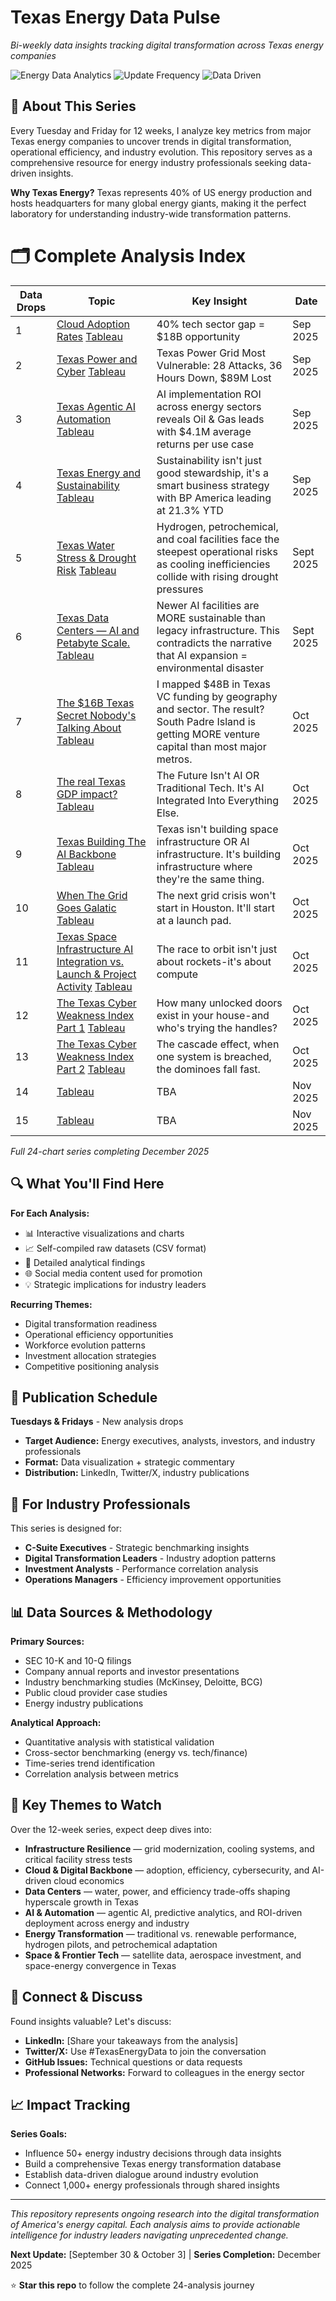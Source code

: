 # Texas Energy Data Pulse

*Bi-weekly data insights tracking digital transformation across Texas energy companies*

![Energy Data Analytics](https://img.shields.io/badge/Focus-Energy%20Analytics-orange) ![Update Frequency](https://img.shields.io/badge/Updates-Bi--weekly-blue) ![Data Driven](https://img.shields.io/badge/Approach-Data%20Driven-green)

## 🎯 About This Series

Every Tuesday and Friday for 12 weeks, I analyze key metrics from major Texas energy companies to uncover trends in digital transformation, operational efficiency, and industry evolution. This repository serves as a comprehensive resource for energy industry professionals seeking data-driven insights.

**Why Texas Energy?** Texas represents 40% of US energy production and hosts headquarters for many global energy giants, making it the perfect laboratory for understanding industry-wide transformation patterns.

# 🗂️ Complete Analysis Index

| Data Drops | Topic | Key Insight | Date |
|------|-------|-------------|------|
| 1    | [Cloud Adoption Rates](./week-01-cloud-adoption/) [Tableau](https://tinyurl.com/3wfubepc) | 40% tech sector gap = $18B opportunity | Sep 2025 |
| 2    | [Texas Power and Cyber](./week-01-cloud-adoption/) [Tableau](https://tinyurl.com/r8f46y74) | Texas Power Grid Most Vulnerable: 28 Attacks, 36 Hours Down, $89M Lost| Sep 2025 |
| 3    | [Texas Agentic AI Automation](./weektwo/) [Tableau](https://tinyurl.com/yed76nx5) | AI implementation ROI across energy sectors reveals Oil & Gas leads with $4.1M average returns per use case| Sep 2025 |
| 4    | [Texas Energy and Sustainability](./weektwo) [Tableau](https://tinyurl.com/ms8skm2b) |Sustainability isn't just good stewardship, it's a smart business strategy with BP America leading at 21.3% YTD | Sep 2025 |
| 5    | [Texas Water Stress & Drought Risk](./weekthree) [Tableau](https://tinyurl.com/cf8upsfz) | Hydrogen, petrochemical, and coal facilities face the steepest operational risks as cooling inefficiencies collide with rising drought pressures | Sept 2025 |
| 6    | [Texas Data Centers — AI and Petabyte Scale.](./weekthree) [Tableau](https://tinyurl.com/mry3bm5x) |Newer AI facilities are MORE sustainable than legacy infrastructure. This contradicts the narrative that AI expansion = environmental disaster| Sept 2025|
| 7    | [The $16B Texas Secret Nobody's Talking About](./weekfour) [Tableau](https://tinyurl.com/bdd6umzw) |I mapped $48B in Texas VC funding by geography and sector. The result? South Padre Island is getting MORE venture capital than most major metros.| Oct 2025|
| 8    | [The real Texas GDP impact?](./weekfour) [Tableau](https://lnkd.in/g56aBYGS) |The Future Isn't AI OR Traditional Tech. It's AI Integrated Into Everything Else. | Oct 2025|
| 9    | [Texas Building The AI Backbone](./weelfive) [Tableau](https://tinyurl.com/4bepbhw8) |Texas isn't building space infrastructure OR AI infrastructure. It's building infrastructure where they're the same thing. | Oct 2025|
| 10   | [When The Grid Goes Galatic](./weekfive) [Tableau](https://tinyurl.com/4tb74apd) | The next grid crisis won't start in Houston. It'll start at a launch pad.| Oct 2025|
| 11   | [Texas Space Infrastructure AI Integration vs. Launch & Project Activity](./weeksix) [Tableau](https://tinyurl.com/2k7w2axw) | The race to orbit isn't just about rockets-it's about compute | Oct 2025|
| 12   | [The Texas Cyber Weakness Index Part 1](./weeksix) [Tableau](https://tinyurl.com/yx2d2b4p) | How many unlocked doors exist in your house-and who's trying the handles?| Oct 2025|
| 13   | [The Texas Cyber Weakness Index Part 2](./weeksix) [Tableau](https://tinyurl.com/yehyxd42) | The cascade effect, when one system is breached, the dominoes fall fast.| Oct 2025|
| 14   |  [](./weekseven) [Tableau]() | TBA| Nov 2025|
| 15   | [](./weekseven) [Tableau]() | TBA| Nov 2025|
*Full 24-chart series completing December 2025*
 
## 🔍 What You'll Find Here

**For Each Analysis:**
- 📊 Interactive visualizations and charts
- 📈 Self-compiled raw datasets (CSV format)
- 📝 Detailed analytical findings
- 🌐 Social media content used for promotion
- 💡 Strategic implications for industry leaders

**Recurring Themes:**
- Digital transformation readiness
- Operational efficiency opportunities
- Workforce evolution patterns
- Investment allocation strategies
- Competitive positioning analysis

## 📅 Publication Schedule

**Tuesdays & Fridays** - New analysis drops
- **Target Audience:** Energy executives, analysts, investors, and industry professionals
- **Format:** Data visualization + strategic commentary
- **Distribution:** LinkedIn, Twitter/X, industry publications

## 🎯 For Industry Professionals

This series is designed for:
- **C-Suite Executives** - Strategic benchmarking insights
- **Digital Transformation Leaders** - Industry adoption patterns
- **Investment Analysts** - Performance correlation analysis
- **Operations Managers** - Efficiency improvement opportunities

## 📊 Data Sources & Methodology

**Primary Sources:**
- SEC 10-K and 10-Q filings
- Company annual reports and investor presentations
- Industry benchmarking studies (McKinsey, Deloitte, BCG)
- Public cloud provider case studies
- Energy industry publications

**Analytical Approach:**
- Quantitative analysis with statistical validation
- Cross-sector benchmarking (energy vs. tech/finance)
- Time-series trend identification
- Correlation analysis between metrics

## 🚀 Key Themes to Watch

Over the 12-week series, expect deep dives into:

- **Infrastructure Resilience** — grid modernization, cooling systems, and critical facility stress tests  
- **Cloud & Digital Backbone** — adoption, efficiency, cybersecurity, and AI-driven cloud economics  
- **Data Centers** — water, power, and efficiency trade-offs shaping hyperscale growth in Texas  
- **AI & Automation** — agentic AI, predictive analytics, and ROI-driven deployment across energy and industry  
- **Energy Transformation** — traditional vs. renewable performance, hydrogen pilots, and petrochemical adaptation  
- **Space & Frontier Tech** — satellite data, aerospace investment, and space-energy convergence in Texas  


## 💬 Connect & Discuss

Found insights valuable? Let's discuss:
- **LinkedIn:** [Share your takeaways from the analysis]
- **Twitter/X:** Use #TexasEnergyData to join the conversation
- **GitHub Issues:** Technical questions or data requests
- **Professional Networks:** Forward to colleagues in the energy sector

## 📈 Impact Tracking

**Series Goals:**
- Influence 50+ energy industry decisions through data insights
- Build a comprehensive Texas energy transformation database
- Establish data-driven dialogue around industry evolution
- Connect 1,000+ energy professionals through shared insights

---

*This repository represents ongoing research into the digital transformation of America's energy capital. Each analysis aims to provide actionable intelligence for industry leaders navigating unprecedented change.*

**Next Update:** [September 30 & October 3] | **Series Completion:** December 2025

⭐ **Star this repo** to follow the complete 24-analysis journey
